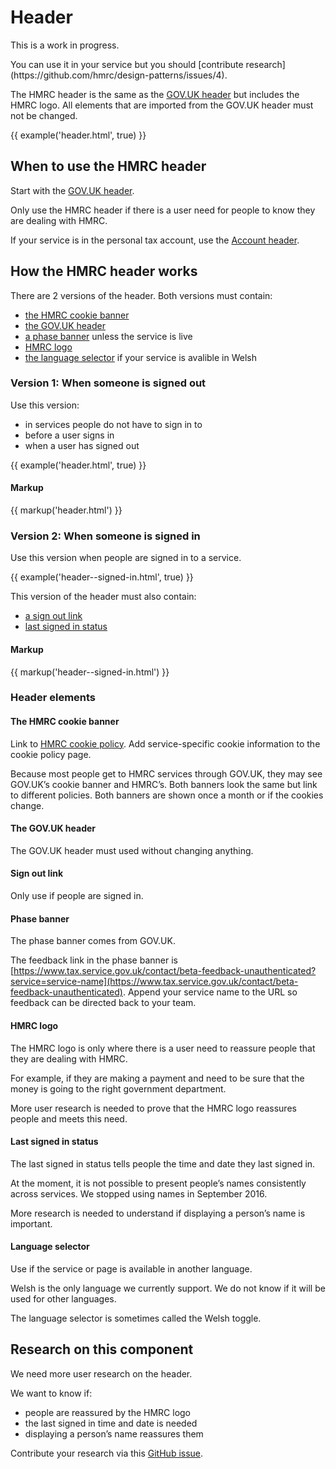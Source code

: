 # Header

<div class="alert alert--info">
  <p class="alert__message">This is a work in progress.</p>
  <p class="alert__message">You can use it in your service but you should [contribute research](https://github.com/hmrc/design-patterns/issues/4).</p>
</div>

The HMRC header is the same as the [GOV.UK header](https://www.gov.uk/service-manual/design/add-the-govuk-header-and-footer) but includes the HMRC logo. All elements that are imported from the GOV.UK header must not be changed.

{{ example('header.html', true) }}

## When to use the HMRC header

Start with the [GOV.UK header](https://www.gov.uk/service-manual/design/add-the-govuk-header-and-footer).

Only use the HMRC header if there is a user need for people to know they are dealing with HMRC.

If your service is in the personal tax account, use the [Account header](components/account-header/index.html).

## How the HMRC header works

There are 2 versions of the header. Both versions must contain:

- [the HMRC cookie banner](#the-hmrc-cookie-banner)
- [the GOV.UK header](#the-gov.uk-header)
- [a phase banner](#phase-banner) unless the service is live
- [HMRC logo](#hmrc-logo)
- [the language selector](#language-selector) if your service is avalible in Welsh

### Version 1: When someone is signed out

Use this version:

- in services people do not have to sign in to
- before a user signs in
- when a user has signed out

{{ example('header.html', true) }}

#### Markup

{{ markup('header.html') }}

### Version 2: When someone is signed in

Use this version when people are signed in to a service.

{{ example('header--signed-in.html', true) }}

This version of the header must also contain:

- [a sign out link](#sign-out-link)
- [last signed in status](#last-signed-in-status)

#### Markup

{{ markup('header--signed-in.html') }}

### Header elements

#### The HMRC cookie banner

Link to [HMRC cookie policy](https://www.tax.service.gov.uk/help/cookies). Add service-specific cookie information to the cookie policy page.

Because most people get to HMRC services through GOV.UK, they may see GOV.UK’s cookie banner and HMRC’s. Both banners look the same but link to different policies. Both banners are shown once a month or if the cookies change.

#### The GOV.UK header

The GOV.UK header must used without changing anything.

#### Sign out link

Only use if people are signed in.

#### Phase banner

The phase banner comes from GOV.UK.

The feedback link in the phase banner is [https://www.tax.service.gov.uk/contact/beta-feedback-unauthenticated?service=service-name](https://www.tax.service.gov.uk/contact/beta-feedback-unauthenticated). Append your service name to the URL so feedback can be directed back to your team.

#### HMRC logo

The HMRC logo is only where there is a user need to reassure people that they are dealing with HMRC.

For example, if they are making a payment and need to be sure that the money is going to the right government department.

More user research is needed to prove that the HMRC logo reassures people and meets this need.

#### Last signed in status

The last signed in status tells people the time and date they last signed in.

At the moment, it is not possible to present people’s names consistently across services. We stopped using names in September 2016.

More research is needed to understand if displaying a person’s name is important.

#### Language selector

Use if the service or page is available in another language. 

Welsh is the only language we currently support. We do not know if it will be used for other languages. 

The language selector is sometimes called the Welsh toggle.

## Research on this component 

We need more user research on the header. 

We want to know if:

- people are reassured by the HMRC logo
- the last signed in time and date is needed
- displaying a person’s name reassures them 

Contribute your research via this [GitHub issue](https://github.com/hmrc/design-patterns/issues/4).
